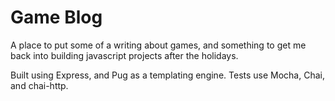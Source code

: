 # Game Blog

A place to put some of a writing about games, and something to get me back into building javascript projects after the holidays.

Built using Express, and Pug as a templating engine.
Tests use Mocha, Chai, and chai-http.
